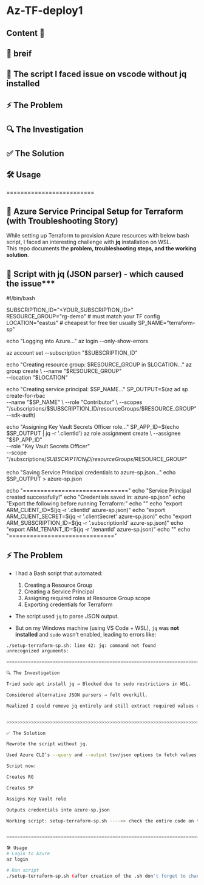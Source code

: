 # Az-TF-deploy1
## Content 🫙
## 🚀 breif
## 📜 The script I faced issue on vscode without jq installed
## ⚡ The Problem  
## 🔍 The Investigation
## ✅ The Solution
## 🛠️ Usage
========================= 

## 🚀 Azure Service Principal Setup for Terraform (with Troubleshooting Story)

While setting up Terraform to provision Azure resources with below bash script, I faced an interesting challenge with **jq** installation on WSL.  
This repo documents the **problem, troubleshooting steps, and the working solution**.

## 📜 Script with jq (JSON parser) - which caused the issue***
#!/bin/bash


SUBSCRIPTION_ID="<YOUR_SUBSCRIPTION_ID>"
RESOURCE_GROUP="rg-demo"         # must match your TF config
LOCATION="eastus"                # cheapest for free tier usually
SP_NAME="terraform-sp"

echo "Logging into Azure..."
az login --only-show-errors

az account set --subscription "$SUBSCRIPTION_ID"

echo "Creating resource group: $RESOURCE_GROUP in $LOCATION..."
az group create \
  --name "$RESOURCE_GROUP" \
  --location "$LOCATION"

echo "Creating service principal: $SP_NAME..."
SP_OUTPUT=$(az ad sp create-for-rbac \
  --name "$SP_NAME" \
  --role "Contributor" \
  --scopes "/subscriptions/$SUBSCRIPTION_ID/resourceGroups/$RESOURCE_GROUP" \
  --sdk-auth)

echo "Assigning Key Vault Secrets Officer role..."
SP_APP_ID=$(echo $SP_OUTPUT | jq -r '.clientId')
az role assignment create \
  --assignee "$SP_APP_ID" \
  --role "Key Vault Secrets Officer" \
  --scope "/subscriptions/$SUBSCRIPTION_ID/resourceGroups/$RESOURCE_GROUP"

echo "Saving Service Principal credentials to azure-sp.json..."
echo $SP_OUTPUT > azure-sp.json

echo "=============================="
echo "Service Principal created successfully!"
echo "Credentials saved in: azure-sp.json"
echo "Export the following before running Terraform:"
echo ""
echo "export ARM_CLIENT_ID=$(jq -r '.clientId' azure-sp.json)"
echo "export ARM_CLIENT_SECRET=$(jq -r '.clientSecret' azure-sp.json)"
echo "export ARM_SUBSCRIPTION_ID=$(jq -r '.subscriptionId' azure-sp.json)"
echo "export ARM_TENANT_ID=$(jq -r '.tenantId' azure-sp.json)"
echo ""
echo "=============================="


>>>>>>>>>>>>>>>>>>>>>>>>>>>>>>>>>>>>>>>>>>>>>>>>>>>>>>>>>>>>>>>>>>>>>>>>>>>>>>>>>>

## ⚡ The Problem
- I had a Bash script that automated:
  1. Creating a Resource Group
  2. Creating a Service Principal
  3. Assigning required roles at Resource Group scope
  4. Exporting credentials for Terraform

- The script used `jq` to parse JSON output.  
- But on my Windows machine (using VS Code + WSL), `jq` was **not installed** and `sudo` wasn’t enabled, leading to errors like:

```bash
./setup-terraform-sp.sh: line 42: jq: command not found
unrecognized arguments:

>>>>>>>>>>>>>>>>>>>>>>>>>>>>>>>>>>>>>>>>>>>>>>>>>>>>>>>>>>>>>>>>>>>>>>>>>>>>>>>>>>

🔍 The Investigation

Tried sudo apt install jq → Blocked due to sudo restrictions in WSL.

Considered alternative JSON parsers → felt overkill.

Realized I could remove jq entirely and still extract required values directly from az ad sp create-for-rbac output.


>>>>>>>>>>>>>>>>>>>>>>>>>>>>>>>>>>>>>>>>>>>>>>>>>>>>>>>>>>>>>>>>>>>>>>>>>>>>>>>>>>

✅ The Solution

Rewrote the script without jq.

Used Azure CLI’s --query and --output tsv/json options to fetch values.

Script now:

Creates RG

Creates SP

Assigns Key Vault role

Outputs credentials into azure-sp.json

Working script: setup-terraform-sp.sh ---->> check the entire code on the "setup-terraform-sp.sh" file under this repo 🧑‍💻


>>>>>>>>>>>>>>>>>>>>>>>>>>>>>>>>>>>>>>>>>>>>>>>>>>>>>>>>>>>>>>>>>>>>>>>>>>>>>>>>>>

🛠️ Usage
# Login to Azure
az login

# Run script
./setup-terraform-sp.sh (after creation of the .sh don't forget to change the access with -- "chmod +x <that .sh file> Enter" command) 😊
  

